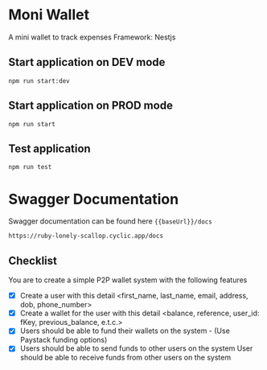 # Moni Wallet

A mini wallet to track expenses
Framework: Nestjs

## Start application on DEV mode

```
npm run start:dev
```

## Start application on PROD mode

```
npm run start
```

## Test application

```
npm run test
```

# Swagger Documentation

Swagger documentation can be found here `{{baseUrl}}/docs`

`https://ruby-lonely-scallop.cyclic.app/docs`

## Checklist

You are to create a simple P2P wallet system with the following features

- [x] Create a user with this detail <first_name, last_name, email, address, dob, phone_number>
- [x] Create a wallet for the user with this detail <balance, reference, user_id: fKey, previous_balance, e.t.c.>
- [x] Users should be able to fund their wallets on the system - (Use Paystack funding options)
- [x] Users should be able to send funds to other users on the system User should be able to receive funds from other users on the system
